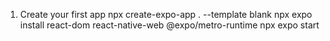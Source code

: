 1. Create your first app
npx create-expo-app . --template blank
npx expo install react-dom react-native-web @expo/metro-runtime
npx expo start
